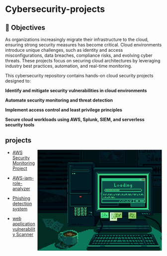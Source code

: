 # Cybersecurity-projects
## 🎯 Objectives
As organizations increasingly migrate their infrastructure to the cloud, ensuring strong security measures has become critical. Cloud environments introduce unique challenges, such as identity and access misconfigurations, data breaches, compliance risks, and evolving cyber threats. These projects focus on securing cloud architectures by leveraging industry best practices, automation, and real-time monitoring.

This cybersecurity repository contains hands-on cloud security projects designed to:

**Identify and mitigate security vulnerabilities in cloud environments**

**Automate security monitoring and threat detection**

**Implement access control and least privilege principles**

**Secure cloud workloads using AWS, Splunk, SIEM, and serverless security tools**




## projects

<img align="right" alt="Coding" width="400" src="https://github.com/Juniorklb/Juniorklb/blob/662692f737cc8f550da799d48190446b55a68900/Working%20hard.jpeg">

- <a href=https://github.com/Juniorklb/Security-Monitoring-Project-on-AWS/blob/main/README.md>AWS Security Monitoring Project</a>

- <a href="https://github.com/Juniorklb/AWS-iam-role-analyzer">AWS-iam-role-analyzer</a>

- <a href="https://github.com/Juniorklb/Phishing-Detection-System-Email-Analyzer-/blob/main/README.md"> Phishing detection system</a>

- <a href="https://github.com/Juniorklb/Web-Application-Vulnerability-Scanner"> web application vulnerability Scanner</a>











